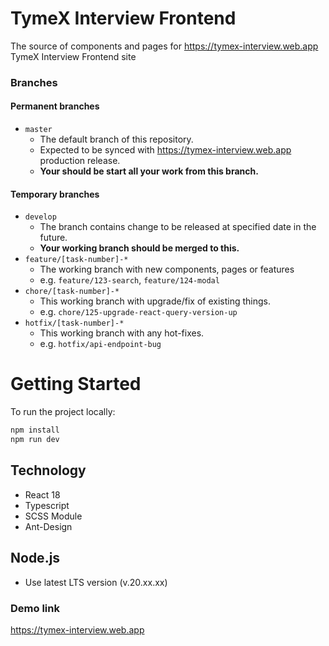 # TymeX Interview Frontend

The source of components and pages for https://tymex-interview.web.app TymeX Interview Frontend site

### Branches

#### Permanent branches

- `master`
  - The default branch of this repository.
  - Expected to be synced with https://tymex-interview.web.app production release.
  - **Your should be start all your work from this branch.**

#### Temporary branches

- `develop`
  - The branch contains change to be released at specified date in the future.
  - **Your working branch should be merged to this.**
- `feature/[task-number]-*`
  - The working branch with new components, pages or features
  - e.g. `feature/123-search`, `feature/124-modal`
- `chore/[task-number]-*`
  - This working branch with upgrade/fix of existing things.
  - e.g. `chore/125-upgrade-react-query-version-up`
- `hotfix/[task-number]-*`
  - This working branch with any hot-fixes.
  - e.g. `hotfix/api-endpoint-bug`

# Getting Started

To run the project locally:

```sh
npm install
npm run dev
```

## Technology

* React 18
* Typescript
* SCSS Module
* Ant-Design

## Node.js

* Use latest LTS version (v.20.xx.xx)

### Demo link

https://tymex-interview.web.app



